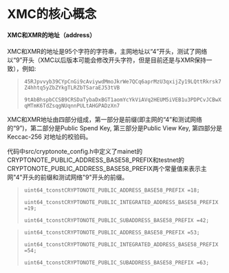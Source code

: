# XMC的核心概念

#### XMC和XMR的地址（address）

XMC和XMR的地址是95个字符的字符串，主网地址以“4”开头，测试了网络以“9”开头（XMC以后版本可能会修改开头字符，但是目前还是与XMR保持一致），例如:

> `45RJpvvyb39CYpCnGi9cAviywdMmoJkrWe7QCq6aprMzU3qxijZy19LQttRkrsk7Z4hhtq5yZbZYkgTLRZbTSaraEJ53tVB`
>
> `9tAbBhspbCCSB9CRSDaTybaDxBGT1aomYcYkViAVq2HEUM5iVEB1u3PDPCvJCBwXqMTmK6TdZsqgNUqnnPULtAHGPADzXn7`

XMC和XMR地址由四部分组成，第一部分是前缀\(即主网的“4”和测试网络的“9”\)，第二部分是Public Spend Key, 第三部分是Public View Key, 第四部分是Keccac-256 对地址的校验码。

代码中src/cryptonote\_config.h中定义了mainet的CRYPTONOTE\_PUBLIC\_ADDRESS\_BASE58\_PREFIX和testnet的CRYPTONOTE\_PUBLIC\_ADDRESS\_BASE58\_PREFIX两个常量值来表示主网"4"开头的前缀和测试网络"9"开头的前缀。

> `uint64_tconstCRYPTONOTE_PUBLIC_ADDRESS_BASE58_PREFIX =18;`
>
> `uint64_tconstCRYPTONOTE_PUBLIC_INTEGRATED_ADDRESS_BASE58_PREFIX =19;`
>
> `uint64_tconstCRYPTONOTE_PUBLIC_SUBADDRESS_BASE58_PREFIX =42;`



> `uint64_tconstCRYPTONOTE_PUBLIC_ADDRESS_BASE58_PREFIX =53;`
>
> `uint64_tconstCRYPTONOTE_PUBLIC_INTEGRATED_ADDRESS_BASE58_PREFIX =54;`
>
> `uint64_tconstCRYPTONOTE_PUBLIC_SUBADDRESS_BASE58_PREFIX =63;`



